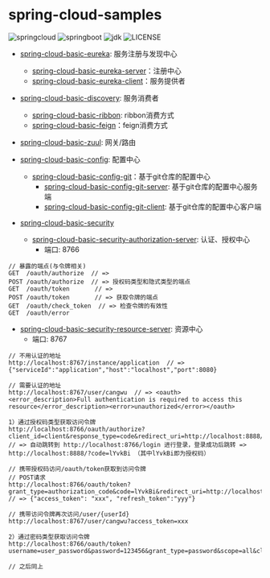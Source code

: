 # spring-cloud-samples

![springcloud](https://img.shields.io/badge/springcloud-Greenwich.RELEASE-brightgreen.svg)
![springboot](https://img.shields.io/badge/springboot-2.1.2.RELEASE-brightgreen.svg)
![jdk](https://img.shields.io/badge/jdk-1.8-yellowgreen.svg)
![LICENSE](https://img.shields.io/badge/LICENSE-Apache%202.0-yellow.svg)


- [spring-cloud-basic-eureka](./spring-cloud-basic-samples/spring-cloud-basic-eureka): 服务注册与发现中心
  - [spring-cloud-basic-eureka-server](./spring-cloud-basic-samples/spring-cloud-basic-eureka/spring-cloud-basic-eureka-server)：注册中心
  - [spring-cloud-basic-eureka-client](./spring-cloud-basic-samples/spring-cloud-basic-eureka/spring-cloud-basic-eureka-client)：服务提供者
- [spring-cloud-basic-discovery](./spring-cloud-basic-samples/spring-cloud-basic-discovery): 服务消费者
  - [spring-cloud-basic-ribbon](./spring-cloud-basic-samples/spring-cloud-basic-discovery/spring-cloud-basic-ribbon): ribbon消费方式
  - [spring-cloud-basic-feign](./spring-cloud-basic-samples/spring-cloud-basic-discovery/spring-cloud-basic-feign)：feign消费方式
- [spring-cloud-basic-zuul](./spring-cloud-basic-samples/spring-cloud-basic-zuul): 网关/路由
- [spring-cloud-basic-config](./spring-cloud-basic-samples/spring-cloud-basic-config): 配置中心
  - [spring-cloud-basic-config-git](./spring-cloud-basic-samples/spring-cloud-basic-config/spring-cloud-basic-config-git)：基于git仓库的配置中心
    - [spring-cloud-basic-config-git-server](./spring-cloud-basic-samples/spring-cloud-basic-config/spring-cloud-basic-config-git/spring-cloud-basic-config-git-server): 基于git仓库的配置中心服务端
    - [spring-cloud-basic-config-git-client](./spring-cloud-basic-samples/spring-cloud-basic-config/spring-cloud-basic-config-git/spring-cloud-basic-config-git-client): 基于git仓库的配置中心客户端

- [spring-cloud-basic-security](./spring-cloud-basic-samples/spring-cloud-basic-security)
  - [spring-cloud-basic-security-authorization-server](./spring-cloud-basic-samples/spring-cloud-basic-security/spring-cloud-basic-security-authorization-server): 认证、授权中心
     - 端口: 8766
```
// 暴露的端点(与令牌相关)
GET  /oauth/authorize  // => 
POST /oauth/authorize  // => 授权码类型和隐式类型的端点
GET  /oauth/token       // => 
POST /oauth/token       // => 获取令牌的端点
GET  /oauth/check_token  // => 检查令牌的有效性
GET  /oauth/error
```
  - [spring-cloud-basic-security-resource-server](./spring-cloud-basic-samples/spring-cloud-basic-security/spring-cloud-basic-security-resource-server): 资源中心
     - 端口: 8767
```
// 不用认证的地址
http://localhost:8767/instance/application  // => {"serviceId":"application","host":"localhost","port":8080}

// 需要认证的地址
http://localhost:8767/user/cangwu  // => <oauth><error_description>Full authentication is required to access this resource</error_description><error>unauthorized</error></oauth>

1）通过授权码类型获取访问令牌
http://localhost:8766/oauth/authorize?client_id=client&response_type=code&redirect_uri=http://localhost:8888/
// => 自动跳转到 http://localhost:8766/login 进行登录，登录成功后跳转 => http://localhost:8888/?code=lYvkBi （其中lYvkBi即为授权码）

// 携带授权码访问/oauth/token获取到访问令牌
// POST请求
http://localhost:8766/oauth/token?grant_type=authorization_code&code=lYvkBi&redirect_uri=http://localhost:8888/login&client_id=client&client_secret=secret  // => {"access_token": "xxx", "refresh_token":"yyy"}

// 携带访问令牌再次访问/user/{userId}
http://localhost:8767/user/cangwu?access_token=xxx

2）通过密码类型获取访问令牌
http://localhost:8766/oauth/token?username=user_password&password=123456&grant_type=password&scope=all&client_id=client&client_secret=secret

// 之后同上
```